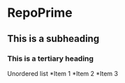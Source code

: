 # RepoPrime
## This is a subheading
### This is a tertiary heading

Unordered list
*Item 1
*Item 2
*Item 3
